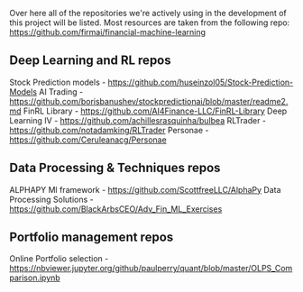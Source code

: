 Over here all of the repositories we're actively using in the development of this project will be listed. Most resources are taken from the following repo:
https://github.com/firmai/financial-machine-learning

## Deep Learning and RL repos
Stock Prediction models - https://github.com/huseinzol05/Stock-Prediction-Models
AI Trading - https://github.com/borisbanushev/stockpredictionai/blob/master/readme2.md
FinRL Library - https://github.com/AI4Finance-LLC/FinRL-Library
Deep Learning IV - https://github.com/achillesrasquinha/bulbea
RLTrader - https://github.com/notadamking/RLTrader
Personae - https://github.com/Ceruleanacg/Personae

## Data Processing & Techniques repos
ALPHAPY Ml framework - https://github.com/ScottfreeLLC/AlphaPy
Data Processing Solutions - https://github.com/BlackArbsCEO/Adv_Fin_ML_Exercises
## Portfolio management repos
Online Portfolio selection - https://nbviewer.jupyter.org/github/paulperry/quant/blob/master/OLPS_Comparison.ipynb
